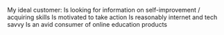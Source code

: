 My ideal customer:
Is looking for information on self-improvement / acquiring skills
Is motivated to take action
Is reasonably internet and tech savvy
Is an avid consumer of online education products
